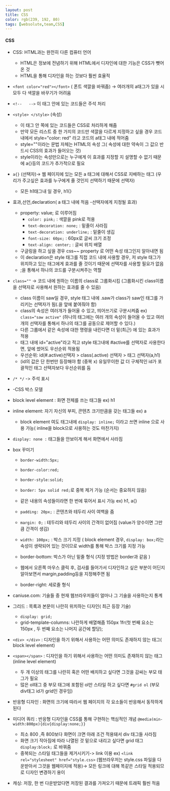 ```yaml
---
layout: post
title: CSS
color: rgb(239, 192, 80)
tags: [websolute,team,CSS]
---
```


#### CSS
* CSS: HTML과는 완전히 다른 컴퓨터 언어
    *  HTML은 정보에 전념하기 위해 HTML에서 디자인에 대한 기능은 CSS가 뺏어온 것
    *  HTML을 통해 디자인을 하는 것보다 훨씬 효율적

* `<font color="red"></font>` ( 폰트 색깔을 바꿔줌) -> 여러개의 a태그가 있을 시 모두 다 색깔을 바꾸기가 어려움
* `<!--   -->`  이 태그 안에  있는 코드들은 주석 처리
* `<style> </style>` (속성) 
    *  이 태그 안 쪽에 있는 코드들은 CSS로 처리하게 해줌
    * 만약 모든 리스트 중 한 가지의 코드만 색깔을 다르게 지정하고 싶을 경우 코드 내에서 style="color: red" 라고  코드의 a태그 내에 적어줌 
    *  style=""이라는 문법 자체는 HTML의 속성 그( 속성에 대한 약속이 그 값으 반드시 CSS의 효과가 들어오는 것)
    *  style이라는 속성만으로는 누구에게 이 효과를 지정할 지 설명할 수 없기 때문에 a{}등의 코드가 추가적으로 필요

* `a{}` (선택자)->  웹 페이지에 있는 모든 a 태그에 대해서 CSS로 지배하는 태그 (우리가 주고싶은 효과를 누구에게 줄 것인지 선택하기 때문에 선택자)
    *  모든 h1태그내 일 경우, h1{}

* 효과,선언,declaration( a 태그 내에 적음 -선택자에게 지정될 효과)
    * property: value; 로 이루어짐
        *  `color: pink;` : 색깔을 pink로 적용
        *  `text-decoration: none;` :  밑줄이 사라짐 
        *  `text-decoration: underline;` : 밑줄이 생김
        *  `font-size: 60px;` : 60px로 글씨 크기 조정
        *  `text-align: center;` : 글씨 위치 배열
    *  구글링을 하고 싶을 경우 css~~ property 로 어떤 속성 태그인지 알아내면 됨 
    *  이 declaration은 style 태그를 직접 코드 내에 사용할 경우, 저 style 태그가 위치하고 있는 태그에게 효과를 줄 것이기 때문에 선택자를 사용할 필요가 없음  
    *  ;을 통해서 하나의 코드를 구분시켜주는 역할 
        

* `class=""` -> 코드 내에 원하는 이름의 class로 그룹화시킴 (그룹화시킨 class이름을 선택자로 사용해서 원하는 효과를 줄 수 있음)
    *  class 이름이 saw일 경우, style 태그 내에 .saw가 class가 saw인 태그를 가리키는 선택자가 됨(.을 앞에 붙여줘야 함)
    * class의 속성은 여러개가 들어올 수 있고, 띄어쓰기로 구분시켜줌 
    ex) `class="saw active"` (하나의 태그에는 여러 개의 속성이 들어올 수 있고 여러 개의 선택자를 통해서 하나의 태그를 공동으로 제어할 수 있다.)
    *  다른 그룹에서 같은 속성에 대한 명령을 내린다면 더 밑(최근) 에 있는 효과가 적용
    *  태그 내에 id="active"라고 적고 style 태그내에 #active를 선택자로 사용한다면, 앞에 썼어도 우선순위 적용됨 
    *  우선순위: id(#.active)선택자 > class(.active) 선택자 > 태그 선택자(a,h1) 
    * (id의 값은 단 한번만 등장해야 함 (중복 x) 유일무이한 값 더 구체적인 id가 포괄적인 태그 선택자보다 우선순위를 둠 
* `/* */` -> 주석 표시
* -CSS 박스 모델
* block level element : 화면 전체를 쓰는 태그들 ex) h1
* inline element: 자기 자신의 부피, 콘텐츠 크기만큼을 갖는 태그들 ex) a
    * block element 여도 태그내에 `display: inline;` 이라고 쓰면 inline 으로 사용 가능( inline을 block으로 사용하는 것도 마찬가지) 
* `display: none :` 태그들을 안보이게 해서 화면에서 사라짐 

* box 꾸미기
    * `border-width:5px;`
    * `border-color:red;`
    * `border-style:solid;`

    *  `border: 5px solid red;`로 중복 제거 가능 (순서는 중요하지 않음)
    * 같은 내용의 속성들이라면 한 번에 묶어서 표시 가능 ex) h1,  a{}
    *  `padding: 20px;` : 콘텐츠와 테두리 사이 여백을 줌 
    *  `margin: 0;` : 테두리와 테두리 사이의 간격이 없어짐 (value가 양수이면 그만큼 간격이 생김)
    *  `width: 100px;` : 박스 크기 지정 ( block element 경우, `display: box;`라는 속성이 생략되어 있는 것이므로 width를 통해 박스 크기를 지정 가능 
    *  border-bottom: 박스가 아닌 밑줄 형식 (지정 방법은 border과 같음 )
    *  웹에서 오른쪽 마우스 클릭 후, 검사를 들어가서 디자인하고 싶은 부분이 어딘지 알아보면서 margin,padding등을 지정해주면 됨 
    *  border-right: 세로줄 형식 


* caniuse.com: 기술들 중 현재 웹브라우저들이 얼마나 그 기술을 사용하는지 통계
* 그리드 : 목록과 본문이 나란히 위치하는 디자인( 최근 등장 기술)
    * `display: grid;`
    * grid-template-columns: 나란하게 배열해줌 150px 1fr(첫 번째 요소는 150px , 두 번째 요소는 나머지 공간에 할당);
* `<div> </div>` : 디자인을 하기 위해서 사용하는 어떤 의미도 존재하지 않는 태그( block level element)
* `<span></span>` : 디자인을 하기 위해서 사용하는 어떤 의미도 존재하지 않는 태그(inline level element)
    * 두 개 이상의 태그를 나란히 혹은 어떤 배치하고 싶다면 그것을 감싸는 부모 태그가 필요
    * 많은 ol태그 중 부모 태그에 포함된 ol만 스타일 하고 싶다면 `#grid ol` (부모 div태그 id가 grid인 경우임)

* 반응형 디자인 : 화면의 크기에 따라서 웹 페이지의 각 요소들이 반응해서 동작하게 된다
* 미디어 쿼리 : 반응형 디자인을 CSS를 통해 구현하는 핵심적인 개념 `@media(min-width:800px){div{display:none;}}`
    *  최소 800 ,즉 800보다 화면이 크면 아래 조건 적용돼서 div  태그들 사라짐
    * 화면 크기 작아짐에 따라 나열된 것 밑으로 내리고 싶다면 grid 태그 `display:block;` 로 바꿔줌
    * 중복되는 스타일 태그들을 제거시키기-> link 이용 ex) `<link rel="stylesheet" href="style.css>` (웹브라우저는 style.css 파일을 다운받아서 그것을 웹페이지에 적용)-> 모든 링크에 대해 똑같은 스타일 적용되므로 디자인 변경하기 용이

* 캐싱: 저장, 한 번 다운받았다면 저장된 결과를 가져오기 때문에 트래픽 훨씬 적음
